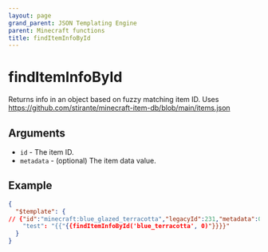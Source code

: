 ```yaml
---
layout: page
grand_parent: JSON Templating Engine
parent: Minecraft functions
title: findItemInfoById
---
```


# findItemInfoById

Returns info in an object based on fuzzy matching item ID. Uses https://github.com/stirante/minecraft-item-db/blob/main/items.json
## Arguments

- `id` - The item ID.
- `metadata` - (optional) The item data value.

## Example

```json
{
  "$template": {
// {"id":"minecraft:blue_glazed_terracotta","legacyId":231,"metadata":0,"maxDurability":0,"damage":0,"armor":0,"maxStackSize":64,"tags":[],"category":"construction","nutrition":0,"fuelDuration":0,"aliases":["minecraft:glazedTerracotta.blue"],"nameKey":"tile.glazedTerracotta.blue.name","langName":"Blue Glazed Terracotta"}
    "test": "{{"{{findItemInfoById('blue_terracotta', 0)"}}}}"
  }
}
```

